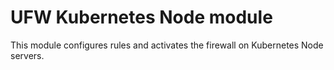 # UFW Kubernetes Node module

This module configures rules and activates the firewall on Kubernetes Node servers.